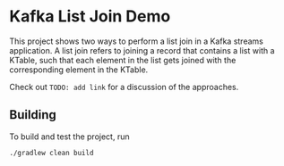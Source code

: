 # Kafka List Join Demo

This project shows two ways to perform a list join in a Kafka streams application. A list join refers to joining a
record that contains a list with a KTable, such that each element in the list gets joined with the corresponding element
in the KTable.

Check out `TODO: add link` for a discussion of the approaches.

## Building

To build and test the project, run
```shell
./gradlew clean build
```
